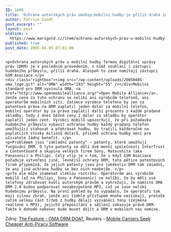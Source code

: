 ```yaml
---
ID: 1606
title: 'Ochrana autorských práv u&nbsp;mobilní hudby je příliš drahá i&nbsp;operátorům'
author: Patrick Zandl
post_excerpt: ""
layout: post
oldlink: >
  https://www.marigold.cz/item/ochrana-autorskych-prav-u-mobilni-hudby-je-prilis-draha-i-operatorum
published: true
post_date: 2005-04-05 07:01:00
---
```

	<p>Ochrana autorských práv u mobilní hudby formou digitální správy práv (DRM) je v posledním provedením, s nímž souhlasí i zástupci hudebního průmyslu, příliš drahá. Alespoň to zase namítají zástupci GSM Asociace.</p>
	<div class="rightbox"><img src="/wp-content/uploads/20050405-oma_logo.gif" alt="OMA" width="193" height="55" /></div>Mobilní standard pro DRM vyvinula OMA, <a href="http://www.openmobilealliance.org/">Open Mobile Alliance</a>. Jenže cena za tuto ochranu se nelíbí ani výrobcům telefonů, ani operátorům mobilních sítí. Zatímco výrobce telefonu by jen za patentová práva na DRM zaplatil jeden dolar za mobilní telefon, mobilní operátor by za práva zaplatil další procento z každé prodané skladby, tedy z dnes běžné ceny 1 dolar za skladbu by operátor zaplatil jeden cent. Výrobci mobilů upozorňují, že při požadavku hudebního průmyslu vybavit ochranou hudby každý prodaný telefon umožňující stahovat a přehrávat hudbu, by tratili každoročně na poplatcích stovky milionů dolarů, přičemž ochrana hudby není pro uživatele žádný benefit. </p>
	<p>Problémem jsou "základní patenty" – patenty, které umožňují fungování DRM. O tyto patenty se dělí dvě menší společnosti InterTrust a ContentGuard a skupina velkých firem Sony, Matsushita (aka Panasonic) a Philips. Celý vtip je v tom, že i když GSM Asociace požaduje vytvoření jiné, levnější ochrany DRM, tato pětice patentových firem připomíná, že jejich patenty jsou pro jakékoliv DRM tak zásadní, že ani jiná ochrana hudby se bez nich neobejde. </p>
	<p>To ale může znamenat vleklou roztržku. Operátorům ani výrobcům mobilů (až na Philips, Sony a Panasonic) se nelíbí, že by měli své telefony zdražovat kvůli autorským právům a vyhrožují, že namísto OMA DRM 2.0 budou podporovat nezabezpečené MP3, což se zase nelíbí hudebnímu průmyslu. Na první pohled by to vypadalo, že operátoři tak mají silnou zbraň, jenže ani tímhle přístupem mnoho nezískají, protože zatím velkou část tržeb z hudby dělají vyzváněcí tóny (zejména realtone v MP3), jejichž přeposílání a sdílení zakazuje právě DRM. Takže k dohodě nakonec bude muset dojít a DRM v mobilech nás nemine.
</p>
	<p>Zdroj: <a href="http://www.thefeature.com/article?articleid=101526">The Feature -  OMA DRM DOA?</a>, Reuters - <a href="http://news.yahoo.com/news?tmpl=story&amp;u=/nm/20050401/tc_nm/antipiracy_dc">Mobile Carriers Seek Cheaper Anti-Piracy Software</a>
</p>